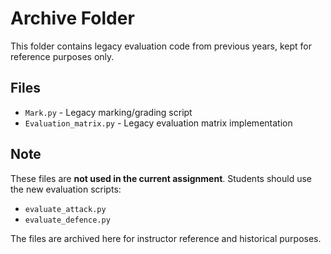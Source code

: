 # Archive Folder

This folder contains legacy evaluation code from previous years, kept for reference purposes only.

## Files

- `Mark.py` - Legacy marking/grading script
- `Evaluation_matrix.py` - Legacy evaluation matrix implementation

## Note

These files are **not used in the current assignment**. Students should use the new evaluation scripts:
- `evaluate_attack.py`
- `evaluate_defence.py`

The files are archived here for instructor reference and historical purposes.
